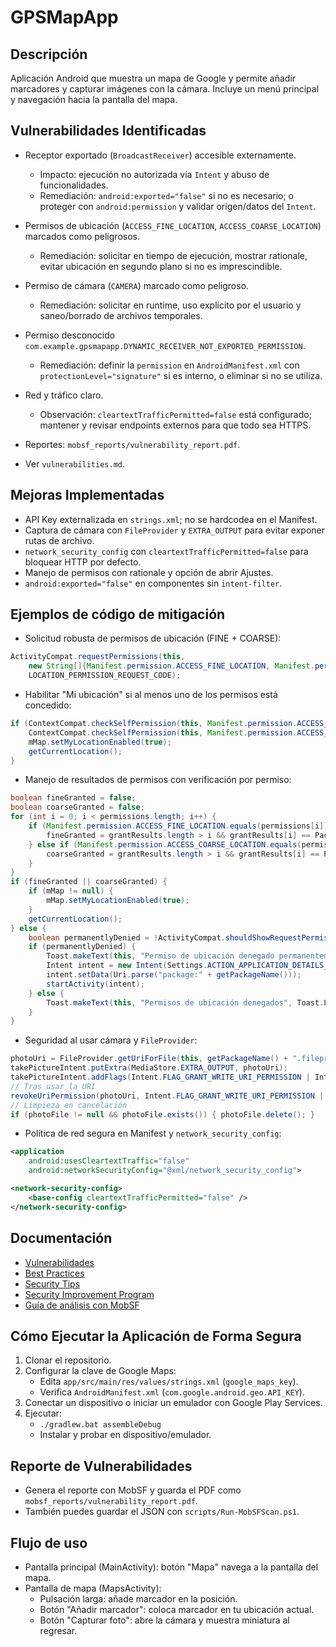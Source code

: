 # GPSMapApp

## Descripción
Aplicación Android que muestra un mapa de Google y permite añadir marcadores y capturar imágenes con la cámara. Incluye un menú principal y navegación hacia la pantalla del mapa.

## Vulnerabilidades Identificadas
- Receptor exportado (`BroadcastReceiver`) accesible externamente.
  - Impacto: ejecución no autorizada vía `Intent` y abuso de funcionalidades.
  - Remediación: `android:exported="false"` si no es necesario; o proteger con `android:permission` y validar origen/datos del `Intent`.
- Permisos de ubicación (`ACCESS_FINE_LOCATION`, `ACCESS_COARSE_LOCATION`) marcados como peligrosos.
  - Remediación: solicitar en tiempo de ejecución, mostrar rationale, evitar ubicación en segundo plano si no es imprescindible.
- Permiso de cámara (`CAMERA`) marcado como peligroso.
  - Remediación: solicitar en runtime, uso explícito por el usuario y saneo/borrado de archivos temporales.
- Permiso desconocido `com.example.gpsmapapp.DYNAMIC_RECEIVER_NOT_EXPORTED_PERMISSION`.
  - Remediación: definir la `permission` en `AndroidManifest.xml` con `protectionLevel="signature"` si es interno, o eliminar si no se utiliza.
- Red y tráfico claro.
  - Observación: `cleartextTrafficPermitted=false` está configurado; mantener y revisar endpoints externos para que todo sea HTTPS.

- Reportes: `mobsf_reports/vulnerability_report.pdf`.
- Ver `vulnerabilities.md`.

## Mejoras Implementadas
- API Key externalizada en `strings.xml`; no se hardcodea en el Manifest.
- Captura de cámara con `FileProvider` y `EXTRA_OUTPUT` para evitar exponer rutas de archivo.
- `network_security_config` con `cleartextTrafficPermitted=false` para bloquear HTTP por defecto.
- Manejo de permisos con rationale y opción de abrir Ajustes.
- `android:exported="false"` en componentes sin `intent-filter`.

## Ejemplos de código de mitigación
- Solicitud robusta de permisos de ubicación (FINE + COARSE):

```java
ActivityCompat.requestPermissions(this,
    new String[]{Manifest.permission.ACCESS_FINE_LOCATION, Manifest.permission.ACCESS_COARSE_LOCATION},
    LOCATION_PERMISSION_REQUEST_CODE);
```

- Habilitar "Mi ubicación" si al menos uno de los permisos está concedido:

```java
if (ContextCompat.checkSelfPermission(this, Manifest.permission.ACCESS_FINE_LOCATION) == PackageManager.PERMISSION_GRANTED ||
    ContextCompat.checkSelfPermission(this, Manifest.permission.ACCESS_COARSE_LOCATION) == PackageManager.PERMISSION_GRANTED) {
    mMap.setMyLocationEnabled(true);
    getCurrentLocation();
}
```

- Manejo de resultados de permisos con verificación por permiso:

```java
boolean fineGranted = false;
boolean coarseGranted = false;
for (int i = 0; i < permissions.length; i++) {
    if (Manifest.permission.ACCESS_FINE_LOCATION.equals(permissions[i])) {
        fineGranted = grantResults.length > i && grantResults[i] == PackageManager.PERMISSION_GRANTED;
    } else if (Manifest.permission.ACCESS_COARSE_LOCATION.equals(permissions[i])) {
        coarseGranted = grantResults.length > i && grantResults[i] == PackageManager.PERMISSION_GRANTED;
    }
}
if (fineGranted || coarseGranted) {
    if (mMap != null) {
        mMap.setMyLocationEnabled(true);
    }
    getCurrentLocation();
} else {
    boolean permanentlyDenied = !ActivityCompat.shouldShowRequestPermissionRationale(this, Manifest.permission.ACCESS_FINE_LOCATION);
    if (permanentlyDenied) {
        Toast.makeText(this, "Permiso de ubicación denegado permanentemente. Habilítalo en Ajustes", Toast.LENGTH_LONG).show();
        Intent intent = new Intent(Settings.ACTION_APPLICATION_DETAILS_SETTINGS);
        intent.setData(Uri.parse("package:" + getPackageName()));
        startActivity(intent);
    } else {
        Toast.makeText(this, "Permisos de ubicación denegados", Toast.LENGTH_SHORT).show();
    }
}
```

- Seguridad al usar cámara y `FileProvider`:

```java
photoUri = FileProvider.getUriForFile(this, getPackageName() + ".fileprovider", photoFile);
takePictureIntent.putExtra(MediaStore.EXTRA_OUTPUT, photoUri);
takePictureIntent.addFlags(Intent.FLAG_GRANT_WRITE_URI_PERMISSION | Intent.FLAG_GRANT_READ_URI_PERMISSION);
// Tras usar la URI
revokeUriPermission(photoUri, Intent.FLAG_GRANT_WRITE_URI_PERMISSION | Intent.FLAG_GRANT_READ_URI_PERMISSION);
// Limpieza en cancelación
if (photoFile != null && photoFile.exists()) { photoFile.delete(); }
```

- Política de red segura en Manifest y `network_security_config`:

```xml
<application
    android:usesCleartextTraffic="false"
    android:networkSecurityConfig="@xml/network_security_config">
```

```xml
<network-security-config>
    <base-config cleartextTrafficPermitted="false" />
</network-security-config>
```

## Documentación
- [Vulnerabilidades](vulnerabilities.md)
- [Best Practices](best_practices.md)
- [Security Tips](security_tips.md)
- [Security Improvement Program](security_improvement_program.md)
- [Guía de análisis con MobSF](SECURITY_TESTING.md)

## Cómo Ejecutar la Aplicación de Forma Segura
1. Clonar el repositorio.
2. Configurar la clave de Google Maps:
   - Edita `app/src/main/res/values/strings.xml` (`google_maps_key`).
   - Verifica `AndroidManifest.xml` (`com.google.android.geo.API_KEY`).
3. Conectar un dispositivo o iniciar un emulador con Google Play Services.
4. Ejecutar:
   - `./gradlew.bat assembleDebug`
   - Instalar y probar en dispositivo/emulador.

## Reporte de Vulnerabilidades
- Genera el reporte con MobSF y guarda el PDF como `mobsf_reports/vulnerability_report.pdf`.
- También puedes guardar el JSON con `scripts/Run-MobSFScan.ps1`.

## Flujo de uso
- Pantalla principal (MainActivity): botón "Mapa" navega a la pantalla del mapa.
- Pantalla de mapa (MapsActivity):
  - Pulsación larga: añade marcador en la posición.
  - Botón "Añadir marcador": coloca marcador en tu ubicación actual.
  - Botón "Capturar foto": abre la cámara y muestra miniatura al regresar.
